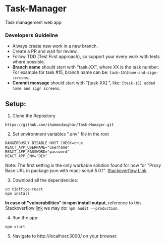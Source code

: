 # Task-Manager
Task management web app

### Developers Guideline
-  Always create new work in a new branch.
-  Create a PR and wait for review.
-  Follow TDD (Test First approach), so support your every work with tests where possible.
-  **Branch name** should start with "task-XX\", where XX is the task number. For example for task #15, branch name can be: `task-15\home-and-sign-screens`.
-  **Commit message** should start with "[task-XX] ", like: `[task-15] added home and sign screens`.

## Setup:
1. Clone the Repository
```
https://github.com/ihammadasghar/Task-Manager.git
```

2. Set environment variables ".env" file in the root
```
DANGEROUSLY_DISABLE_HOST_CHECK=true
REACT_APP_USERNAME="username"
REACT_APP_PASSWORD="password"
REACT_APP_ENV="DEV"
``` 
Note: The first setting is the only workable solution found for now for "Proxy Base URL in package.json with react-script 5.0.1". [Stackoverflow Link](https://stackoverflow.com/a/71215101)

3. Download all the dependencies:
```
cd t2office-react
npm install
```
**In case of "vulnerabilities" in npm install output**, reference to this Stackoverflow [link](https://stackoverflow.com/questions/67693423/npm-audit-fix-force-react-script-downgrade-automatically) we may do: `npm audit --production`.

4. Run the app:
```
npm start
```

5. Navigate to http://localhost:3000/ on your browser.